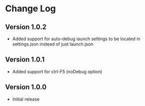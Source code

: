 # Change Log

## Version 1.0.2

- Added support for auto-debug launch settings to be located in settings.json instead of just launch.json

## Version 1.0.1

- Added support for ctrl-F5 (noDebug option)

## Version 1.0.0

- Initial release
